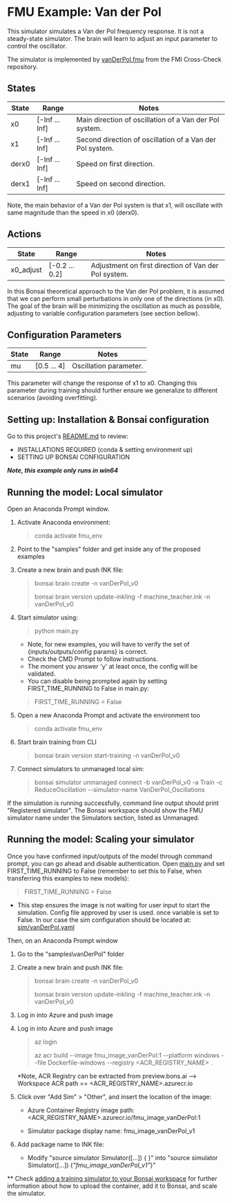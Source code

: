 # FMU Example: Van der Pol

This simulator simulates a Van der Pol frequency response. It is not a steady-state simulator.
The brain will learn to adjust an input parameter to control the oscillator.

The simulator is implemented by [vanDerPol.fmu](https://github.com/modelica/fmi-cross-check/blob/master/fmus/2.0/cs/win64/FMUSDK/2.0.4/vanDerPol/vanDerPol.fmu) from the FMI Cross-Check repository.

## States

| State         | Range            | Notes    |
| ------------- | ---------------- | -------- |
| x0            | [-Inf ... Inf]   | Main direction of oscillation of a Van der Pol system. |
| x1            | [-Inf ... Inf]   | Second direction of oscillation of a Van der Pol system. |
| derx0         | [-Inf ... Inf]   | Speed on first direction. |
| derx1         | [-Inf ... Inf]   | Speed on second direction. |

Note, the main behavior of a Van der Pol system is that x1, will oscillate with same magnitude than the speed in x0 (derx0).

## Actions

| State               | Range                | Notes    |
| ------------------- | -------------------- | -------- |
| x0_adjust           | [-0.2 ... 0.2]       | Adjustment on first direction of Van der Pol system. |

In this Bonsai theoretical approach to the Van der Pol problem, it is assumed that we can perform small perturbations in only one of the directions (in x0).
The goal of the brain will be minimizing the oscillation as much as possible, adjusting to variable configuration parameters (see section bellow).

## Configuration Parameters

| State               | Range                | Notes    |
| ------------------- | -------------------- | -------- |
| mu                  | [0.5 ... 4]          | Oscillation parameter. |

This parameter will change the response of x1 to x0. Changing this parameter during training should further ensure we generalize to different scenarios (avoiding overfitting).

## Setting up: Installation & Bonsai configuration

Go to this project's [README.md](../../README.md) to review:

- INSTALLATIONS REQUIRED (conda & setting environment up)
- SETTING UP BONSAI CONFIGURATION

***Note, this example only runs in win64***

## Running the model: Local simulator

Open an Anaconda Prompt window.

1. Activate Anaconda environment:

    > conda activate fmu_env

2. Point to the "samples" folder and get inside any of the proposed examples

3. Create a new brain and push INK file:

    > bonsai brain create -n vanDerPol_v0
    > 
    > bonsai brain version update-inkling -f machine_teacher.ink -n vanDerPol_v0

4. Start simulator using:

    > python main.py

    - Note, for new examples, you will have to verify the set of {inputs/outputs/config params} is correct.
    - Check the CMD Prompt to follow instructions.
    - The moment you answer 'y' at least once, the config will be validated.
    - You can disable being prompted again by setting FIRST_TIME_RUNNING to False in main.py:

    > FIRST_TIME_RUNNING = False

5. Open a new Anaconda Prompt and activate the environment too

    > conda activate fmu_env

6. Start brain training from CLI

    > bonsai brain version start-training -n vanDerPol_v0

7. Connect simulators to unmanaged local sim:

    > bonsai simulator unmanaged connect -b vanDerPol_v0 -a Train -c ReduceOscillation --simulator-name VanDerPol_Oscillations

If the simulation is running successfully, command line output should print "Registered simulator".
The Bonsai workspace should show the FMU simulator name under the Simulators section, listed as Unmanaged.

## Running the model: Scaling your simulator

Once you have confirmed input/outputs of the model through command prompt, you can go ahead and disable authentication.
Open [main.py](main.py) and set FIRST_TIME_RUNNING to False (remember to set this to False, when transferring this examples to new models):

> FIRST_TIME_RUNNING = False

- This step ensures the image is not waiting for user input to start the simulation. Config file approved by user is used.
once variable is set to False. In our case the sim configuration should be located at:
[sim/vanDerPol.yaml](sim/vanDerPol_conf.yaml)

Then, on an Anaconda Prompt window

1. Go to the "samples\vanDerPol" folder

2. Create a new brain and push INK file:

    > bonsai brain create -n vanDerPol_v0
    > 
    > bonsai brain version update-inkling -f machine_teacher.ink -n vanDerPol_v0

3. Log in into Azure and push image
3. Log in into Azure and push image

    > az login
    > 
    > az acr build --image fmu_image_vanDerPol:1 --platform windows --file Dockerfile-windows --registry <ACR_REGISTRY_NAME> .

    *Note, ACR Registry can be extracted from preview.bons.ai --> Workspace ACR path == <ACR_REGISTRY_NAME>.azurecr.io

4. Click over "Add Sim" > "Other", and insert the location of the image:

    - Azure Container Registry image path:  <ACR_REGISTRY_NAME>.azurecr.io/fmu_image_vanDerPol:1

    - Simulator package display name:  fmu_image_vanDerPol_v1

5. Add package name to INK file:

    - Modify "source simulator Simulator([...]) \{ }" into "source simulator Simulator([...]) {_"fmu_image_vanDerPol_v1"_}"

** Check [adding a training simulator to your Bonsai workspace](https://docs.microsoft.com/en-us/bonsai/guides/add-simulator?tabs=add-cli%2Ctrain-inkling&pivots=sim-platform-other)
for further information about how to upload the container, add it to Bonsai, and scale the simulator.


